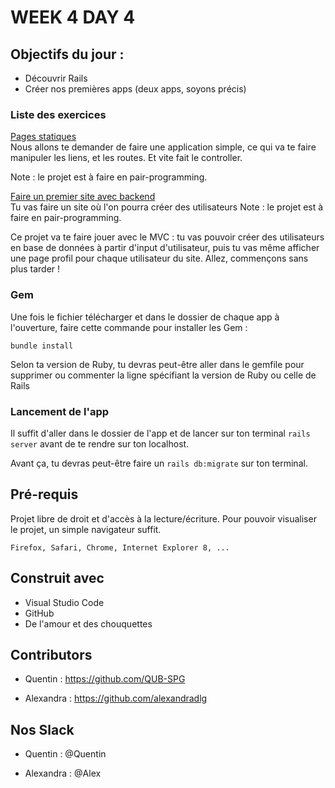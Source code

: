 # WEEK 4 DAY 4

## Objectifs du jour :
- Découvrir Rails
- Créer nos premières apps (deux apps, soyons précis)

### Liste des exercices
<a href="https://github.com/alexandradlg/thp_w4d4/tree/master/static_pages">Pages statiques</a></br>
Nous allons te demander de faire une application simple, ce qui va te faire manipuler les liens, et les routes. Et vite fait le controller.

Note : le projet est à faire en pair-programming.</br>

<a href="https://github.com/alexandradlg/thp_w4d4/tree/master/app_with_backend">Faire un premier site avec backend</a></br>
Tu vas faire un site où l'on pourra créer des utilisateurs
Note : le projet est à faire en pair-programming.

Ce projet va te faire jouer avec le MVC : tu vas pouvoir créer des utilisateurs en base de données à partir d'input d'utilisateur, puis tu vas même afficher une page profil pour chaque utilisateur du site. Allez, commençons sans plus tarder !

### Gem

Une fois le fichier télécharger et dans le dossier de chaque app à l'ouverture, faire cette commande pour installer les Gem : 
```
bundle install
```

Selon ta version de Ruby, tu devras peut-être aller dans le gemfile pour supprimer ou commenter la ligne spécifiant la version de Ruby ou celle de Rails

### Lancement de l'app

Il suffit d'aller dans le dossier de l'app et de lancer sur ton terminal `rails server` avant de te rendre sur ton localhost.

Avant ça, tu devras peut-être faire un `rails db:migrate` sur ton terminal.

## Pré-requis

Projet libre de droit et d'accès à la lecture/écriture. 
Pour pouvoir visualiser le projet, un simple navigateur suffit.


```
Firefox, Safari, Chrome, Internet Explorer 8, ...
```

## Construit avec

* Visual Studio Code
* GitHub
* De l'amour et des chouquettes


## Contributors

* Quentin : https://github.com/QUB-SPG

* Alexandra : https://github.com/alexandradlg

## Nos Slack

* Quentin : @Quentin

* Alexandra : @Alex
